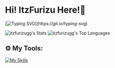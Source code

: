 <h1>Hi! <strong>ItzFurizu</strong> Here!👋</h1>

[![Typing SVG](https://readme-typing-svg.demolab.com?font=Fira+Code&size=26&pause=1000&color=FFFFFF&width=435&lines=a+unserious+developer!;a+frontend+developer!;a+lazy+backend+developer!;a+graphic+designer+too!)](https://git.io/typing-svg)

![itzfurizugg's Stats](https://github-readme-stats.vercel.app/api?username=itzfurizugg&theme=tokyonight&show_icons=true&hide_border=true&count_private=true)
![itzfurizugg's Top Languages](https://github-readme-stats.vercel.app/api/top-langs/?username=itzfurizugg&theme=tokyonight&show_icons=true&hide_border=true&layout=compact)

<h2>⚙️ My Tools:</h2>

[![My Skills](https://skillicons.dev/icons?i=html,css,js,php,cs,java,arch,xampp,aws,figma,notion,linux,vscode,windows)](https://skillicons.dev)



